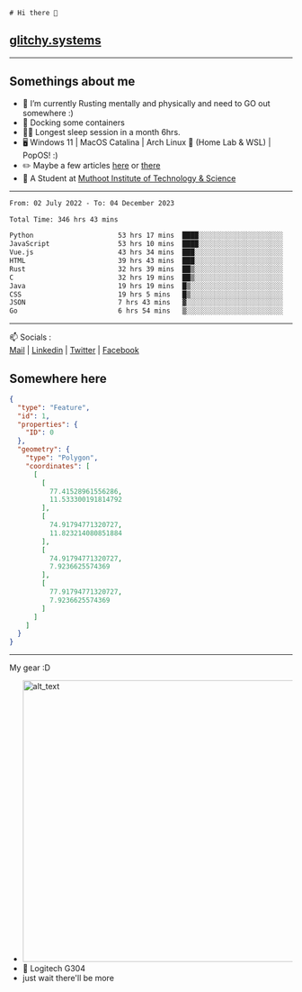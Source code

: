 ```
# Hi there 👋
```
## [glitchy.systems](https://glitchy.systems)
---

## Somethings about me



- 🌱 I’m currently Rusting mentally and physically and need to GO out somewhere :)
- 🐋 Docking some containers
- 😶‍🌫️ Longest sleep session in a month 6hrs.
- 🖥️ Windows 11 | MacOS Catalina | Arch Linux 🦩 (Home Lab & WSL) | PopOS! :)
- ✏️ Maybe a few articles [here](https://medium.com/@advaithnarayanan8) or [there](https://medium.com/@advaithnarayanan8)
- 📑 A Student at [Muthoot Institute of Technology & Science](https://mgmits.ac.in/)



---

<!--START_SECTION:waka-->

```txt
From: 02 July 2022 - To: 04 December 2023

Total Time: 346 hrs 43 mins

Python                     53 hrs 17 mins  ████░░░░░░░░░░░░░░░░░░░░░   15.37 %
JavaScript                 53 hrs 10 mins  ████░░░░░░░░░░░░░░░░░░░░░   15.34 %
Vue.js                     43 hrs 34 mins  ███░░░░░░░░░░░░░░░░░░░░░░   12.57 %
HTML                       39 hrs 43 mins  ███░░░░░░░░░░░░░░░░░░░░░░   11.45 %
Rust                       32 hrs 39 mins  ██▒░░░░░░░░░░░░░░░░░░░░░░   09.42 %
C                          32 hrs 19 mins  ██▒░░░░░░░░░░░░░░░░░░░░░░   09.32 %
Java                       19 hrs 19 mins  █▒░░░░░░░░░░░░░░░░░░░░░░░   05.57 %
CSS                        19 hrs 5 mins   █▒░░░░░░░░░░░░░░░░░░░░░░░   05.50 %
JSON                       7 hrs 43 mins   ▓░░░░░░░░░░░░░░░░░░░░░░░░   02.23 %
Go                         6 hrs 54 mins   ▒░░░░░░░░░░░░░░░░░░░░░░░░   01.99 %
```

<!--END_SECTION:waka-->

---

📫 Socials :<br>
[Mail](mailto:advaithnarayanan8@gmail.com) | [Linkedin](https://www.linkedin.com/in/advaith-narayanan-a72152214/) | [Twitter](https://twitter.com/advaithnarayan) | [Facebook](https://screenmessage.com/qinq)

## Somewhere here

```geojson
{
  "type": "Feature",
  "id": 1,
  "properties": {
    "ID": 0
  },
  "geometry": {
    "type": "Polygon",
    "coordinates": [
      [
        [
          77.41528961556286,
          11.533300191814792
        ],
        [
          74.91794771320727,
          11.823214080851884
        ],
        [
          74.91794771320727,
          7.9236625574369
        ],
        [
          77.91794771320727,
          7.9236625574369
        ]
      ]
    ]
  }
}
```


--- 
My gear :D

- [<img alt="alt_text" width="500px" src="https://valid.x86.fr/cache/banner/xv24bv-6.png" />](https://valid.x86.fr/xv24bv)
- 🐁 Logitech G304
- just wait there'll be more

